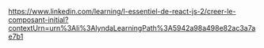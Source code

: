 https://www.linkedin.com/learning/l-essentiel-de-react-js-2/creer-le-composant-initial?contextUrn=urn%3Ali%3AlyndaLearningPath%3A5942a98a498e82ac3a7ae7b1